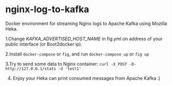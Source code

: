 # nginx-log-to-kafka
Docker environment for streaming Nginx logs to Apache Kafka using Mozilla Heka.

1.Change *KAFKA_ADVERTISED_HOST_NAME* in fig.yml on address of your public interface (or Boot2docker ip).

2.Install `docker-compose` or `fig`, and run `docker-compose up` or `fig up`

3.Try to send some data to Nginx container: `curl -X POST -D- http://127.0.0.1/stats -d 'test1'`

4. Enjoy your Heka can print consumed messages from Apache Kafka :)
